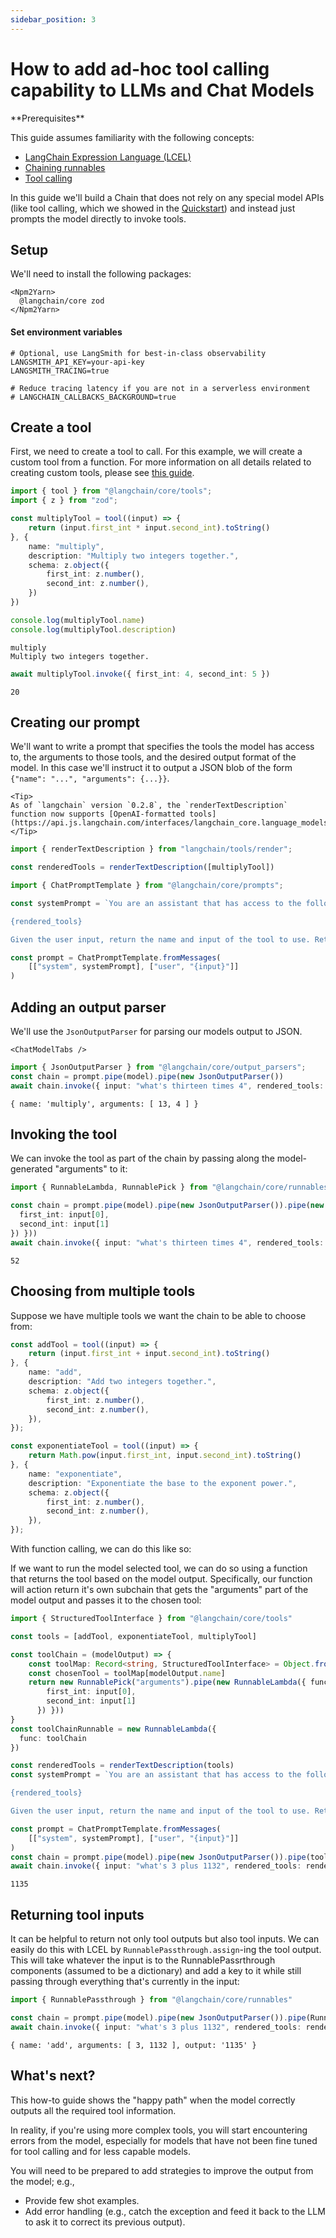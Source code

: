 ```yaml
---
sidebar_position: 3
---
```


# How to add ad-hoc tool calling capability to LLMs and Chat Models

<Info>
**Prerequisites**


This guide assumes familiarity with the following concepts:

- [LangChain Expression Language (LCEL)](/oss/concepts/lcel)
- [Chaining runnables](/oss/how-to/sequence/)
- [Tool calling](/oss/how-to/tool_calling/)

</Info>

In this guide we'll build a Chain that does not rely on any special model APIs (like tool calling, which we showed in the [Quickstart](/oss/how-to/tool_calling)) and instead just prompts the model directly to invoke tools.

## Setup

We'll need to install the following packages:

```{=mdx}
<Npm2Yarn>
  @langchain/core zod
</Npm2Yarn>
```
#### Set environment variables

```
# Optional, use LangSmith for best-in-class observability
LANGSMITH_API_KEY=your-api-key
LANGSMITH_TRACING=true

# Reduce tracing latency if you are not in a serverless environment
# LANGCHAIN_CALLBACKS_BACKGROUND=true
```
## Create a tool

First, we need to create a tool to call. For this example, we will create a custom tool from a function. For more information on all details related to creating custom tools, please see [this guide](/oss/how-to/custom_tools).


```typescript
import { tool } from "@langchain/core/tools";
import { z } from "zod";

const multiplyTool = tool((input) => {
    return (input.first_int * input.second_int).toString()
}, {
    name: "multiply",
    description: "Multiply two integers together.",
    schema: z.object({
        first_int: z.number(),
        second_int: z.number(),
    })
})

```
```typescript
console.log(multiplyTool.name)
console.log(multiplyTool.description)
```
```output
multiply
Multiply two integers together.
```

```typescript
await multiplyTool.invoke({ first_int: 4, second_int: 5 })
```
```output
20
```
## Creating our prompt

We'll want to write a prompt that specifies the tools the model has access to, the arguments to those tools, and the desired output format of the model. In this case we'll instruct it to output a JSON blob of the form `{"name": "...", "arguments": {...}}`.

```{=mdx}
<Tip>
As of `langchain` version `0.2.8`, the `renderTextDescription` function now supports [OpenAI-formatted tools](https://api.js.langchain.com/interfaces/langchain_core.language_models_base.ToolDefinition.html).
</Tip>
```
```typescript
import { renderTextDescription } from "langchain/tools/render";

const renderedTools = renderTextDescription([multiplyTool])
```


```typescript
import { ChatPromptTemplate } from "@langchain/core/prompts";

const systemPrompt = `You are an assistant that has access to the following set of tools. Here are the names and descriptions for each tool:

{rendered_tools}

Given the user input, return the name and input of the tool to use. Return your response as a JSON blob with 'name' and 'arguments' keys.`;

const prompt = ChatPromptTemplate.fromMessages(
    [["system", systemPrompt], ["user", "{input}"]]
)
```

## Adding an output parser

We'll use the `JsonOutputParser` for parsing our models output to JSON.

```{=mdx}
<ChatModelTabs />
```
```typescript
import { JsonOutputParser } from "@langchain/core/output_parsers";
const chain = prompt.pipe(model).pipe(new JsonOutputParser())
await chain.invoke({ input: "what's thirteen times 4", rendered_tools: renderedTools })
```
```output
{ name: 'multiply', arguments: [ 13, 4 ] }
```
## Invoking the tool

We can invoke the tool as part of the chain by passing along the model-generated "arguments" to it:


```typescript
import { RunnableLambda, RunnablePick } from "@langchain/core/runnables"

const chain = prompt.pipe(model).pipe(new JsonOutputParser()).pipe(new RunnablePick("arguments")).pipe(new RunnableLambda({ func: (input) => multiplyTool.invoke({
  first_int: input[0],
  second_int: input[1]
}) }))
await chain.invoke({ input: "what's thirteen times 4", rendered_tools: renderedTools })
```
```output
52
```
## Choosing from multiple tools

Suppose we have multiple tools we want the chain to be able to choose from:


```typescript
const addTool = tool((input) => {
    return (input.first_int + input.second_int).toString()
}, {
    name: "add",
    description: "Add two integers together.",
    schema: z.object({
        first_int: z.number(),
        second_int: z.number(),
    }),
});

const exponentiateTool = tool((input) => {
    return Math.pow(input.first_int, input.second_int).toString()
}, {
    name: "exponentiate",
    description: "Exponentiate the base to the exponent power.",
    schema: z.object({
        first_int: z.number(),
        second_int: z.number(),
    }),
});


```

With function calling, we can do this like so:

If we want to run the model selected tool, we can do so using a function that returns the tool based on the model output. Specifically, our function will action return it's own subchain that gets the "arguments" part of the model output and passes it to the chosen tool:


```typescript
import { StructuredToolInterface } from "@langchain/core/tools"

const tools = [addTool, exponentiateTool, multiplyTool]

const toolChain = (modelOutput) => {
    const toolMap: Record<string, StructuredToolInterface> = Object.fromEntries(tools.map(tool => [tool.name, tool]))
    const chosenTool = toolMap[modelOutput.name]
    return new RunnablePick("arguments").pipe(new RunnableLambda({ func: (input) => chosenTool.invoke({
        first_int: input[0],
        second_int: input[1]
      }) }))
}
const toolChainRunnable = new RunnableLambda({
  func: toolChain
})

const renderedTools = renderTextDescription(tools)
const systemPrompt = `You are an assistant that has access to the following set of tools. Here are the names and descriptions for each tool:

{rendered_tools}

Given the user input, return the name and input of the tool to use. Return your response as a JSON blob with 'name' and 'arguments' keys.`

const prompt = ChatPromptTemplate.fromMessages(
    [["system", systemPrompt], ["user", "{input}"]]
)
const chain = prompt.pipe(model).pipe(new JsonOutputParser()).pipe(toolChainRunnable)
await chain.invoke({ input: "what's 3 plus 1132", rendered_tools: renderedTools })
```
```output
1135
```
## Returning tool inputs

It can be helpful to return not only tool outputs but also tool inputs. We can easily do this with LCEL by `RunnablePassthrough.assign`-ing the tool output. This will take whatever the input is to the RunnablePassrthrough components (assumed to be a dictionary) and add a key to it while still passing through everything that's currently in the input:


```typescript
import { RunnablePassthrough } from "@langchain/core/runnables"

const chain = prompt.pipe(model).pipe(new JsonOutputParser()).pipe(RunnablePassthrough.assign({ output: toolChainRunnable }))
await chain.invoke({ input: "what's 3 plus 1132", rendered_tools: renderedTools })

```
```output
{ name: 'add', arguments: [ 3, 1132 ], output: '1135' }
```
## What's next?

This how-to guide shows the "happy path" when the model correctly outputs all the required tool information.

In reality, if you're using more complex tools, you will start encountering errors from the model, especially for models that have not been fine tuned for tool calling and for less capable models.

You will need to be prepared to add strategies to improve the output from the model; e.g.,

- Provide few shot examples.
- Add error handling (e.g., catch the exception and feed it back to the LLM to ask it to correct its previous output).
